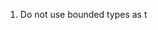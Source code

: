 1. Do not use bounded types as t


<!--stackedit_data:
eyJoaXN0b3J5IjpbMTcxNjEzMTc3NiwyMDQwMjk3NjIyXX0=
-->
